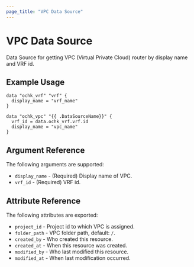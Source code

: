 ```yaml
---
page_title: "VPC Data Source"
---
```


# VPC Data Source

Data Source for getting VPC (Virtual Private Cloud) router by display name and VRF id.

## Example Usage

```hcl
data "ochk_vrf" "vrf" {
  display_name = "vrf_name"
}

data "ochk_vpc" "{{ .DataSourceName}}" {
  vrf_id = data.ochk_vrf.vrf.id
  display_name = "vpc_name"
}
```

## Argument Reference

The following arguments are supported:

* `display_name` - (Required) Display name of VPC.
* `vrf_id` - (Required) VRF id.

## Attribute Reference

The following attributes are exported:
* `project_id` - Project id to which VPC is assigned.
* `folder_path` - VPC folder path, default: `/`.
* `created_by` - Who created this resource.
* `created_at` - When this resource was created.
* `modified_by` - Who last modified this resource.
* `modified_at` - When last modification occurred. 
    
 
